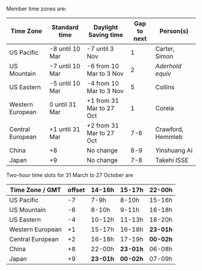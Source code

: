 Member time zones are:

Time Zone        |  Standard time    | Daylight Saving time     | Gap to next | Person(s)  
---------------- | ----------------- | ------------------------ | ----------- | -------------
US Pacific       | -8 until 10 Mar   | -7 until 3 Nov           | 1           | Carter, Simon
US Mountain      | -7 until 10 Mar   | -6 from 10 Mar to 3 Nov  | 2           | *Aderhold equiv*
US Eastern       | -5 until 10 Mar   | -4 from 10 Mar to 3 Nov  | 5           | Collins
Western European |  0 until 31 Mar   | +1 from 31 Mar to 27 Oct | 1           | Corela
Central European | +1 until 31 Mar   | +2 from 31 Mar to 27 Oct | 7-6         | Crawford, Hemmleb
China            | +8                | No change                | 8-9         | Yinshuang Ai     
Japan            | +9                | No change                | 7-8         | Takehi ISSE     

Two-hour time slots for 31 March to 27 October are

Time Zone  / GMT | offset | 14-16h       |   15-17h   |   22-00h   
---------------- | ------ | ------------ | ---------- | ----------
US Pacific       | -7     |     7-9h     |    8-10h   |   15-16h
US Mountain      | -6     |     8-10h    |    9-11h   |   16-18h
US Eastern       | -4     |    10-12h    |   11-13h   |   18-20h
Western European | +1     |    15-17h    |   16-18h   | **23-01h**
Central European | +2     |    16-18h    |   17-19h   | **00-02h**
China            | +8     |    22-00h    | **23-01h** |   06-08h
Japan            | +9     |  **23-01h**  | **00-02h** |   07-09h
